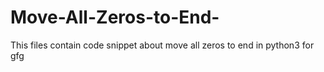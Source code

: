 # Move-All-Zeros-to-End-
This files contain code snippet about move all zeros to end in python3 for gfg
